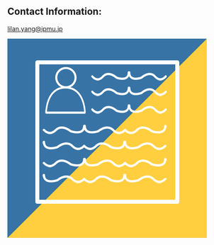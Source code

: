 ## Contact Information:

lilan.yang@ipmu.jp


![ezcv logo](https://raw.githubusercontent.com/Descent098/ezcv/master/.github/logo.png)

